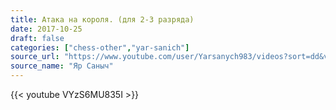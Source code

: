 ```yaml
---
title: Атака на короля. (для 2-3 разряда)
date: 2017-10-25
draft: false
categories: ["chess-other","yar-sanich"]
source_url: "https://www.youtube.com/user/Yarsanych983/videos?sort=dd&view=0&flow=grid"
source_name: "Яр Саныч"
---
```


<!--more-->
<div class="row">
  <div class="col-12">
    {{< youtube VYzS6MU835I >}}
  </div>
</div>
